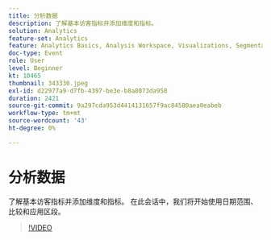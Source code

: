```yaml
---
title: 分析数据
description: 了解基本访客指标并添加维度和指标。
solution: Analytics
feature-set: Analytics
feature: Analytics Basics, Analysis Workspace, Visualizations, Segmentation, Metrics
doc-type: Event
role: User
level: Beginner
kt: 10465
thumbnail: 343330.jpeg
exl-id: d22977a9-d7fb-4397-be3e-b8a8073da958
duration: 2421
source-git-commit: 9a297cda953d4414131657f9ac84580aea0eabeb
workflow-type: tm+mt
source-wordcount: '43'
ht-degree: 0%

---
```


# 分析数据

了解基本访客指标并添加维度和指标。 在此会话中，我们将开始使用日期范围、比较和应用区段。

>[!VIDEO](https://video.tv.adobe.com/v/343330/?quality=12&learn=on)
